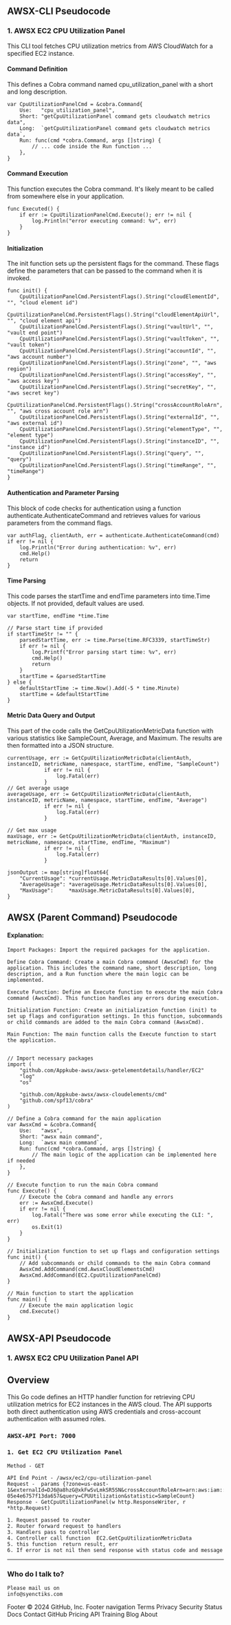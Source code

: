 ## AWSX-CLI Pseudocode 
### 1. AWSX EC2 CPU Utilization Panel  

This CLI tool fetches CPU utilization metrics from AWS CloudWatch for a specified EC2 instance.

#### Command Definition
This defines a Cobra command named cpu_utilization_panel with a short and long description.

```
var CpuUtilizationPanelCmd = &cobra.Command{
    Use:   "cpu_utilization_panel",
    Short: "getCpuUtilizationPanel command gets cloudwatch metrics data",
    Long:  `getCpuUtilizationPanel command gets cloudwatch metrics data`,
    Run: func(cmd *cobra.Command, args []string) {
        // ... code inside the Run function ...
    },
}
```
#### Command Execution
This function executes the Cobra command. It's likely meant to be called from somewhere else in your application.
```
func Executed() {
    if err := CpuUtilizationPanelCmd.Execute(); err != nil {
        log.Println("error executing command: %v", err)
    }
}
```
#### Initialization
The init function sets up the persistent flags for the command. These flags define the parameters that can be passed to the command when it is invoked.
```
func init() {
	CpuUtilizationPanelCmd.PersistentFlags().String("cloudElementId", "", "cloud element id")
	CpuUtilizationPanelCmd.PersistentFlags().String("cloudElementApiUrl", "", "cloud element api")
	CpuUtilizationPanelCmd.PersistentFlags().String("vaultUrl", "", "vault end point")
	CpuUtilizationPanelCmd.PersistentFlags().String("vaultToken", "", "vault token")
	CpuUtilizationPanelCmd.PersistentFlags().String("accountId", "", "aws account number")
	CpuUtilizationPanelCmd.PersistentFlags().String("zone", "", "aws region")
	CpuUtilizationPanelCmd.PersistentFlags().String("accessKey", "", "aws access key")
	CpuUtilizationPanelCmd.PersistentFlags().String("secretKey", "", "aws secret key")
	CpuUtilizationPanelCmd.PersistentFlags().String("crossAccountRoleArn", "", "aws cross account role arn")
	CpuUtilizationPanelCmd.PersistentFlags().String("externalId", "", "aws external id")
	CpuUtilizationPanelCmd.PersistentFlags().String("elementType", "", "element type")
	CpuUtilizationPanelCmd.PersistentFlags().String("instanceID", "", "instance id")
	CpuUtilizationPanelCmd.PersistentFlags().String("query", "", "query")
	CpuUtilizationPanelCmd.PersistentFlags().String("timeRange", "", "timeRange")
}
```

#### Authentication and Parameter Parsing
This block of code checks for authentication using a function authenticate.AuthenticateCommand and retrieves values for various parameters from the command flags.
```
var authFlag, clientAuth, err = authenticate.AuthenticateCommand(cmd)
if err != nil {
    log.Println("Error during authentication: %v", err)
    cmd.Help()
    return
}
```

#### Time Parsing
This code parses the startTime and endTime parameters into time.Time objects. If not provided, default values are used.
```
var startTime, endTime *time.Time

// Parse start time if provided
if startTimeStr != "" {
    parsedStartTime, err := time.Parse(time.RFC3339, startTimeStr)
    if err != nil {
        log.Printf("Error parsing start time: %v", err)
        cmd.Help()
        return
    }
    startTime = &parsedStartTime
} else {
    defaultStartTime := time.Now().Add(-5 * time.Minute)
    startTime = &defaultStartTime
}
```

#### Metric Data Query and Output
This part of the code calls the GetCpuUtilizationMetricData function with various statistics like SampleCount, Average, and Maximum. The results are then formatted into a JSON structure.
```
currentUsage, err := GetCpuUtilizationMetricData(clientAuth, instanceID, metricName, namespace, startTime, endTime, "SampleCount")
			if err != nil {
				log.Fatal(err)
			}
// Get average usage
averageUsage, err := GetCpuUtilizationMetricData(clientAuth, instanceID, metricName, namespace, startTime, endTime, "Average")
			if err != nil {
				log.Fatal(err)
			}

// Get max usage
maxUsage, err := GetCpuUtilizationMetricData(clientAuth, instanceID, metricName, namespace, startTime, endTime, "Maximum")
			if err != nil {
				log.Fatal(err)
			}

jsonOutput := map[string]float64{
    "CurrentUsage": *currentUsage.MetricDataResults[0].Values[0],
    "AverageUsage": *averageUsage.MetricDataResults[0].Values[0],
    "MaxUsage":     *maxUsage.MetricDataResults[0].Values[0],
}
```
## AWSX (Parent Command) Pseudocode

#### Explanation:
```
Import Packages: Import the required packages for the application.

Define Cobra Command: Create a main Cobra command (AwsxCmd) for the application. This includes the command name, short description, long description, and a Run function where the main logic can be implemented.

Execute Function: Define an Execute function to execute the main Cobra command (AwsxCmd). This function handles any errors during execution.

Initialization Function: Create an initialization function (init) to set up flags and configuration settings. In this function, subcommands or child commands are added to the main Cobra command (AwsxCmd).

Main Function: The main function calls the Execute function to start the application.
```
```

// Import necessary packages
import (
    "github.com/Appkube-awsx/awsx-getelementdetails/handler/EC2"
    "log"
    "os"

    "github.com/Appkube-awsx/awsx-cloudelements/cmd"
    "github.com/spf13/cobra"
)

// Define a Cobra command for the main application
var AwsxCmd = &cobra.Command{
    Use:   "awsx",
    Short: "awsx main command",
    Long:  `awsx main command`,
    Run: func(cmd *cobra.Command, args []string) {
        // The main logic of the application can be implemented here if needed
    },
}

// Execute function to run the main Cobra command
func Execute() {
    // Execute the Cobra command and handle any errors
    err := AwsxCmd.Execute()
    if err != nil {
        log.Fatal("There was some error while executing the CLI: ", err)
        os.Exit(1)
    }
}

// Initialization function to set up flags and configuration settings
func init() {
    // Add subcommands or child commands to the main Cobra command
    AwsxCmd.AddCommand(cmd.AwsxCloudElementsCmd)
    AwsxCmd.AddCommand(EC2.CpuUtilizationPanelCmd)
}

// Main function to start the application
func main() {
    // Execute the main application logic
    cmd.Execute()
}

```
## AWSX-API Pseudocode
### 1. AWSX EC2 CPU Utilization Panel API

## Overview
This Go code defines an HTTP handler function for retrieving CPU utilization metrics for EC2 instances in the AWS cloud. The API supports both direct authentication using AWS credentials and cross-account authentication with assumed roles.

### `AWSX-API Port: 7000`
### `1. Get EC2 CPU Utilization Panel`

```
Method - GET
```
```
API End Point - /awsx/ec2/cpu-utilization-panel
Request -  params {?zone=us-east-1&externalId=DJ6@a8hzG@xkFwSvLmkSR5SN&crossAccountRoleArn=arn:aws:iam::657907747545:role/CrossAccount&elementType=AWS/EC2&instanceID=i-05e4e6757f13da657&query=CPUUtilization&statistic=SampleCount}
Response - GetCpuUtilizationPanel(w http.ResponseWriter, r *http.Request)
```

	1. Request passed to router  
	2. Router forward request to handlers
	3. Handlers pass to controller 
	4. Controller call function  EC2.GetCpuUtilizationMetricData 
	5. this function  return result, err
	6. If error is not nil then send response with status code and message
<hr>


### Who do I talk to? ###

	Please mail us on
	info@syenctiks.com
Footer
© 2024 GitHub, Inc.
Footer navigation
Terms
Privacy
Security
Status
Docs
Contact GitHub
Pricing
API
Training
Blog
About



